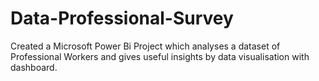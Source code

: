 # Data-Professional-Survey
Created a Microsoft Power Bi Project which analyses a dataset of Professional Workers and gives useful insights by data visualisation with dashboard.
